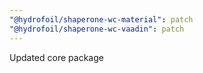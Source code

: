 ```yaml
---
"@hydrofoil/shaperone-wc-material": patch
"@hydrofoil/shaperone-wc-vaadin": patch
---
```


Updated core package
